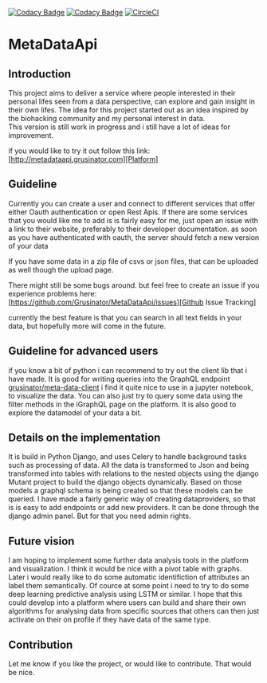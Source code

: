 [![Codacy Badge](https://api.codacy.com/project/badge/Grade/18b599f8a9594f39b0e109f1bc7a349d)](https://www.codacy.com/app/Grusinator/MetaDataApi?utm_source=github.com&amp;utm_medium=referral&amp;utm_content=Grusinator/MetaDataApi&amp;utm_campaign=Badge_Grade)
[![Codacy Badge](https://api.codacy.com/project/badge/Coverage/18b599f8a9594f39b0e109f1bc7a349d)](https://www.codacy.com/app/Grusinator/MetaDataApi?utm_source=github.com&utm_medium=referral&utm_content=Grusinator/MetaDataApi&utm_campaign=Badge_Coverage)
[![CircleCI](https://circleci.com/gh/Grusinator/MetaDataApi.svg?style=svg)](https://circleci.com/gh/Grusinator/MetaDataApi)

# MetaDataApi
## Introduction

This project aims to deliver a service where people interested in their personal lifes seen from a data perspective, can explore and gain insight in their own lifes. 
The idea for this project started out as an idea inspired by the biohacking community and my personal interest in data.    
This version is still work in progress and i still have a lot of ideas for improvement. 


if you would like to try it out follow this link:
[http://metadataapi.grusinator.com][Platform]

## Guideline 
Currently you can create a user and connect to different services that offer either Oauth authentication or open Rest Apis. 
If there are some services that you would like me to add is is fairly easy for me, just open an issue with a link to their website, preferably to their developer documentation.
as soon as you have authenticated with oauth, the server should fetch a new version of your data

If you have some data in a zip file of csvs or json files, that can be uploaded as well though the upload page. 


There might still be some bugs around. but feel free to create an issue if you experience problems here: [https://github.com/Grusinator/MetaDataApi/issues][Github Issue Tracking]

currently the best feature is that you can search in all text fields in your data, but hopefully more will come in the future.

## Guideline for advanced users
if you know a bit of python i can recommend to try out the client lib that i have made. It is good for writing queries into the GraphQL endpoint
[grusinator/meta-data-client](https://github.com/Grusinator/meta-data-client)
i find it quite nice to use in a jupyter notebook, to visualize the data. 
You can also just try to query some data using the filter methods in the iGraphQL page on the platform. It is also good to explore the datamodel of your data a bit.

## Details on the implementation
It is build in Python Django, and uses Celery to handle background tasks such as processing of data. All the data is transformed to Json and being transformed 
into tables with relations to the nested objects using the django Mutant project to build the django objects dynamically.
Based on those models a graphql schema is being created so that these models can be queried.
I have made a fairly generic way of creating dataproviders, so that is is easy to add endpoints or add new providers. It can be done through the django admin panel.
But for that you need admin rights.

## Future vision
I am hoping to implement some further data analysis tools in the platform and visualization. I think it would be nice with a pivot table with graphs.
Later i would really like to do some automatic identifiction of attributes an label them semantically.
Of cource at some point i need to try to do some deep learning predictive analysis using LSTM or similar.
I hope that this could develop into a platform where users can build and share their own algorithms for analysing data 
from specific sources that others can then just activate on their on profile if they have data of the same type.

## Contribution
Let me know if you like the project, or would like to contribute. That would be nice.

[Platform]: http://metadataapi.grusinator.com

[Github Issue Tracking]: https://github.com/Grusinator/MetaDataApi/issues